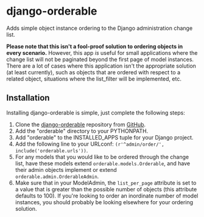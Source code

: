 # django-orderable

Adds simple object instance ordering to the Django administration change list.

**Please note that this isn't a fool-proof solution to ordering objects in
every scenario.** However, this app _is_ useful for small applications where
the change list will not be paginated beyond the first page of model
instances. There are a lot of cases where this application isn't the
appropriate solution (at least currently), such as objects that are ordered
with respect to a related object, situations where the list_filter will be
implemented, etc.

## Installation

Installing django-orderable is simple, just complete the following steps:

1. Clone the [django-orderable](http://github.com/tkaemming/django-orderable)
repository from [GitHub](http://www.github.com/).
2. Add the "orderable" directory to your PYTHONPATH.
3. Add "orderable" to the INSTALLED_APPS tuple for your Django project.
4. Add the following line to your URLconf: 
   `(r'^admin/order/', include('orderable.urls'))`.
5. For any models that you would like to be ordered through the change list, 
   have these models extend `orderable.models.Orderable`, and have their admin
   objects implement or extend `orderable.admin.OrderableAdmin`.
6. Make sure that in your ModelAdmin, the `list_per_page` attribute is set 
   to a value that is greater than the possible number of objects (this 
   attribute defaults to 100). If you're looking to order an inordinate number
   of model instances, you should probably be looking elsewhere for your 
   ordering solution.